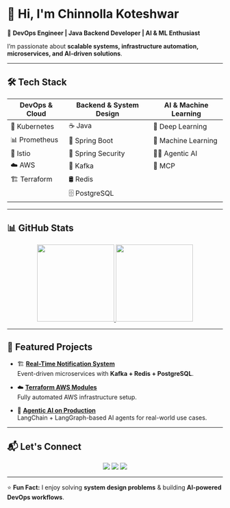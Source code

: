 # 👋 Hi, I'm Chinnolla Koteshwar  

🚀 **DevOps Engineer | Java Backend Developer | AI & ML Enthusiast**  

I’m passionate about **scalable systems, infrastructure automation, microservices, and AI-driven solutions**.  

---

## 🛠️ Tech Stack  

| **DevOps & Cloud** | **Backend & System Design** | **AI & Machine Learning** |
|--------------------|---------------------------|--------------------------|
| 🐳 Kubernetes | ☕ Java | 🧠 Deep Learning |
| 📊 Prometheus | 🌱 Spring Boot | 🤖 Machine Learning |
| 🌉 Istio | 🔐 Spring Security | 🧑‍🚀 Agentic AI |
| ☁️ AWS | 📡 Kafka | 🧩 MCP |
| 🏗️ Terraform | 🛢️ Redis |  |
|  | 🗄️ PostgreSQL |  |

--- 

## 📊 GitHub Stats  

<div align="center">

<a href="https://github.com/KoteshwarChinnolla">
  <img src="https://github-readme-stats.vercel.app/api?username=KoteshwarChinnolla&show_icons=true&theme=tokyonight&hide_border=true" height="180px"/>
</a>
<a href="https://github.com/KoteshwarChinnolla">
  <img src="https://github-readme-stats.vercel.app/api/top-langs/?username=KoteshwarChinnolla&layout=compact&theme=tokyonight&hide_border=true" height="180px"/>
</a>

</div>



---

## 📂 Featured Projects  

- 🏗️ **[Real-Time Notification System](https://github.com/KoteshwarChinnolla/RealTime_Notification_system.git)**  
  Event-driven microservices with **Kafka + Redis + PostgreSQL**.

- ☁️ **[Terraform AWS Modules](https://github.com/KoteshwarChinnolla/terraform-modules)**  
  Fully automated AWS infrastructure setup.

- 🤖 **[Agentic AI on Production](https://github.com/KoteshwarChinnolla/AgenticAi_on_production)**  
  LangChain + LangGraph-based AI agents for real-world use cases.

---

## 📬 Let's Connect  

<p align="center">
<a href="https://in.linkedin.com/in/koteshwar-chinnolla-2065b4253"><img src="https://img.shields.io/badge/LinkedIn-0077B5?style=for-the-badge&logo=linkedin&logoColor=white"/></a>
<a href="mailto:chinnollakoteshwar@gmail.com"><img src="https://img.shields.io/badge/Email-D14836?style=for-the-badge&logo=gmail&logoColor=white"/></a>
<a href="https://x.com/Iam_Koteshwar"><img src="https://img.shields.io/badge/Twitter-1DA1F2?style=for-the-badge&logo=twitter&logoColor=white"/></a>
</p>

---

⭐ **Fun Fact:** I enjoy solving **system design problems** & building **AI-powered DevOps workflows**.




